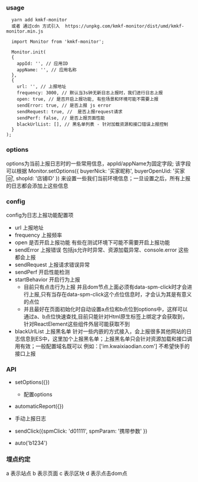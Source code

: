 <!-- 监控SDK主要分为3个模块
- 采集
- 存储
  - 内存
  - 缓存
- 上报
  - 上报方式
    - xhr
    - fetch
    - sendBeacon
  - 上报时机
    - 当有采集信息录入的时候，使用防抖函数进行处理，当超过设置频次时间之外，我们触发我们的日志上报 -->

<!-- ### 项目测试
```
  yarn run build
  http-server -p 1234
  cd server && node index.js
``` -->
### usage
```
  yarn add kmkf-monitor
  或者 通过cdn 方式引入  https://unpkg.com/kmkf-monitor/dist/umd/kmkf-monitor.min.js

  import Monitor from 'kmkf-monitor';

  Monitor.init(
  {
    appId: '', // 应用ID
    appName: '', // 应用名称
  },
  {
    url: '', // 上报地址
    frequency: 3000, // 默认当3s钟无新日志上报时，我们进行日志上报
    open: true, // 是否开启上报功能, 有些场景和环境可能不需要上报
    sendError: true, // 是否上报 js error
    sendRequest: true, //  是否上报request请求
    sendPerf: false, // 是否上报页面性能
    blackUrlList: [], // 黑名单列表 - 针对加载资源和接口错误上报控制
  }
);
```

### options
options为当前上报日志时的一些常用信息，appId/appName为固定字段; 该字段可以根据
Monitor.setOptions({
  buyerNick: '买家昵称',
  buyerOpenUid: '买家🆔',
  shopId: '店铺ID'
})
来设置一些我们当前环境信息；一旦设置之后，所有上报的日志都会添加上这些信息

### config
config为日志上报功能配置项
- url 上报地址
- frequency 上报频率
- open 是否开启上报功能 有些在测试环境下可能不需要开启上报功能
- sendError 上报错误 包括js允许时异常、资源加载异常、console.error 这些都会上报
- sendRequest 上报请求错误异常
- sendPerf 开启性能检测
- startBehavior 开启行为上报
  - 目前只有点击行为上报 并且dom节点上面必须有data-spm-click时才会进行上报,只有当存在data-spm-click这个点位信息时，才会认为其是有意义的点位
  - 并且最好在页面初始化时自动设置a点位和b点位到options中，这样可以通过a、b点位快速查找,目前只能针对Html原生标签上绑定才会获取到，针对ReactElement这些组件外层可能获取不到
- blackUrlList 上报黑名单 针对一些内嵌的方式接入，会上报很多其他网站的日志信息到ES中，这里加个上报黑名单；上报黑名单只会针对资源加载和接口调用有效；一般配置域名既可以 例如：['im.kwaixiaodian.com'] 不希望快手的接口上报

### API
- setOptions({})
  - 配置options

- automaticReport({})
 - 手动上报日志

- sendClick({spmClick: 'd01111', spmParam: '携带参数' })

- auto('b1234')


### 埋点约定
a 表示站点
b 表示页面
c 表示区块
d 表示点击dom点